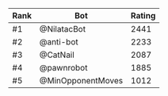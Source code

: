 Rank|Bot|Rating
---|---|---
#1|@NilatacBot|2441
#2|@anti-bot|2233
#3|@CatNail|2087
#4|@pawnrobot|1885
#5|@MinOpponentMoves|1012
